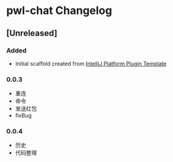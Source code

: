 <!-- Keep a Changelog guide -> https://keepachangelog.com -->

# pwl-chat Changelog

## [Unreleased]
### Added
- Initial scaffold created from [IntelliJ Platform Plugin Template](https://github.com/JetBrains/intellij-platform-plugin-template)

### 0.0.3
- 重连
- 命令
- 发送红包
- fixBug

### 0.0.4
- 历史
- 代码整理